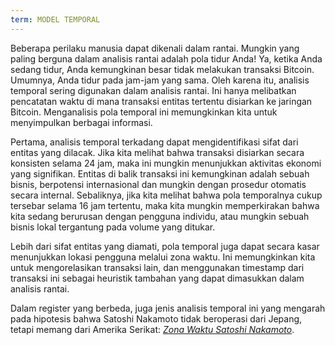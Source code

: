 ```yaml
---
term: MODEL TEMPORAL
---
```


Beberapa perilaku manusia dapat dikenali dalam rantai. Mungkin yang paling berguna dalam analisis rantai adalah pola tidur Anda! Ya, ketika Anda sedang tidur, Anda kemungkinan besar tidak melakukan transaksi Bitcoin. Umumnya, Anda tidur pada jam-jam yang sama. Oleh karena itu, analisis temporal sering digunakan dalam analisis rantai. Ini hanya melibatkan pencatatan waktu di mana transaksi entitas tertentu disiarkan ke jaringan Bitcoin. Menganalisis pola temporal ini memungkinkan kita untuk menyimpulkan berbagai informasi.

Pertama, analisis temporal terkadang dapat mengidentifikasi sifat dari entitas yang dilacak. Jika kita melihat bahwa transaksi disiarkan secara konsisten selama 24 jam, maka ini mungkin menunjukkan aktivitas ekonomi yang signifikan. Entitas di balik transaksi ini kemungkinan adalah sebuah bisnis, berpotensi internasional dan mungkin dengan prosedur otomatis secara internal. Sebaliknya, jika kita melihat bahwa pola temporalnya cukup tersebar selama 16 jam tertentu, maka kita mungkin memperkirakan bahwa kita sedang berurusan dengan pengguna individu, atau mungkin sebuah bisnis lokal tergantung pada volume yang ditukar.

Lebih dari sifat entitas yang diamati, pola temporal juga dapat secara kasar menunjukkan lokasi pengguna melalui zona waktu. Ini memungkinkan kita untuk mengorelasikan transaksi lain, dan menggunakan timestamp dari transaksi ini sebagai heuristik tambahan yang dapat dimasukkan dalam analisis rantai.

Dalam register yang berbeda, juga jenis analisis temporal ini yang mengarah pada hipotesis bahwa Satoshi Nakamoto tidak beroperasi dari Jepang, tetapi memang dari Amerika Serikat: [_Zona Waktu Satoshi Nakamoto_](https://medium.com/@insearchofsatoshi/the-time-zones-of-satoshi-nakamoto-aa40f035178f).